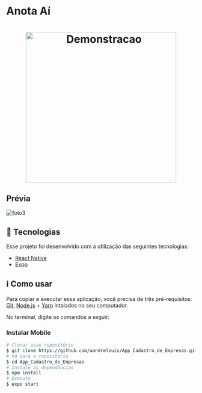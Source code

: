 # Anota Aí



<h1 align="center">
    <img alt="Demonstracao" title="Demonstracao" src="img/apresentacao.gif" width="400px" />
</h1>

## Prévia

![foto3](https://github.com/aandrelouis/App_Cadastro_de_Empresas/blob/main/img/App1.svg)


## :rocket: Tecnologias

Esse projeto foi desenvolvido com a utilização das seguintes tecnologias:
- [React Native][rn]
- [Expo][expo]



## :information_source: Como usar

Para copiar e executar essa aplicação, você precisa de três pré-requisitos: [Git](https://git-scm.com), [Node.js][nodejs] + [Yarn][yarn] intalados no seu computador.

No terminal, digite os comandos a seguir:

### Instalar Mobile

```bash
# Clonar esse repositório
$ git clone https://github.com/aandrelouis/App_Cadastro_de_Empresas.git
# Vá para o ropositório
$ cd App_Cadastro_de_Empresas
# Instale as dependências
$ npm install
# Execute
$ expo start
```







[nodejs]: https://nodejs.org/
[expo]: https://expo.io/
[rn]: https://facebook.github.io/react-native/
[yarn]: https://yarnpkg.com/
